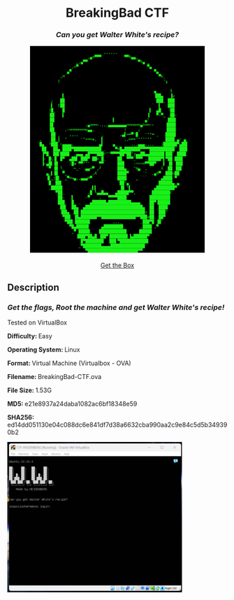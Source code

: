 <div align="center">
<h1>BreakingBad CTF</h1>
<h3><i>Can you get Walter White's recipe?</i></h3>
<img src="1.png" width="400px">
  <br>
</br>
<a href="https://drive.google.com/file/d/1sV8dcL1Gth5fb0WNYUbqSIFtssVeLPVT/view?usp=sharing">Get the Box</a>
</div>

<h2>Description</h2>
<h3><b><i>Get the flags, Root the machine and get Walter White's recipe!</i></b></h3>
<p>Tested on VirtualBox</p>
<p><b>Difficulty: </b> Easy</p>
<p><b>Operating System: </b>Linux</p>
<p><b>Format: </b>Virtual Machine (Virtualbox - OVA)</p>
<p><b>Filename: </b>BreakingBad-CTF.ova</p>
<p><b>File Size: </b>1.53G</p>
<p><b>MD5: </b>e21e8937a24daba1082ac6bf18348e59</p>
<p><b>SHA256: </b>ed14dd051130e04c088dc6e841df7d38a6632cba990aa2c9e84c5d5b349390b2</p>
<img src="2.png" width="400px">






